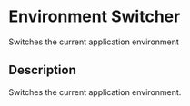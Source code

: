 # Environment Switcher
 Switches the current application environment
 
 ## Description
  Switches the current application environment.